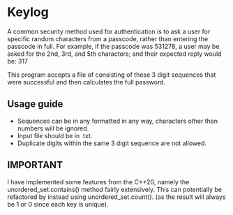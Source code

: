 # Keylog

A common security method used for authentication is to ask a user for specific random characters from 
a passcode, rather than entering the passcode in full. For example, if the passcode was 531278, a user may be 
asked for the 2nd, 3rd, and 5th characters; and their expected reply would be: 317

This program accepts a file of consisting of these 3 digit sequences that were successful and then calculates the full password.

## Usage guide

- Sequences can be in any formatted in any way, characters other than numbers will be ignored.
- Input file should be in .txt.
- Duplicate digits within the same 3 digit sequence are not allowed.

## IMPORTANT

I have implemented some features from the C++20, namely the unordered_set.contains() method fairly extensively. This can potentially be refactored by instead using 
unordered_set.count(). (as the result will always be 1 or 0 since each key is unique).
